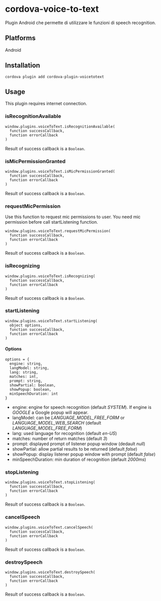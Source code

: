 # cordova-voice-to-text

Plugin Android che permette di utilizzare le funzioni di speech recognition.

## Platforms

Android

## Installation

```
cordova plugin add cordova-plugin-voicetotext
```

## Usage

This plugin requires internet connection.

### isRecognitionAvailable

```
window.plugins.voiceToText.isRecognitionAvailable(
  function successCallback, 
  function errorCallback
)
```

Result of success callback is a `Boolean`.

### isMicPermissionGranted

```
window.plugins.voiceToText.isMicPermissionGranted(
  function successCallback, 
  function errorCallback
)
```

Result of success callback is a `Boolean`.

### requestMicPermission

Use this function to request mic permissions to user. You need mic permission before call startListening function.

```
window.plugins.voiceToText.requestMicPermission(
  function successCallback, 
  function errorCallback
)
```

Result of success callback is a `Boolean`.

### isRecognizing

```
window.plugins.voiceToText.isRecognizing(
  function successCallback, 
  function errorCallback
)
```

Result of success callback is a `Boolean`.

### startListening

```
window.plugins.voiceToText.startListening(
  object options,
  function successCallback, 
  function errorCallback
)
```

#### Options

```
options = {
  engine: string,
  langModel: string,
  lang: string,
  matches: int,
  prompt: string,
  showPartial: boolean,
  showPopup: boolean,
  minSpeechDuration: int
}
```

- engine: engine for speech recognition (default *SYSTEM*). If engine is *GOOGLE* a Google popup will appear.
- langModel: can be *LANGUAGE_MODEL_FREE_FORM* or *LANGUAGE_MODEL_WEB_SEARCH* (default *LANGUAGE_MODEL_FREE_FORM*)
- lang: used language for recognition (default *en-US*)
- matches: number of return matches (default *3*)
- prompt: displayed prompt of listener popup window (dedault *null*)
- showPartial: allow partial results to be returned (default *false*)
- showPopup: display listener popup window with prompt (default *false*)
- minSpeechDuration: min duration of recognition (default *2000ms*)

### stopListening

```
window.plugins.voiceToText.stopListening(
  function successCallback, 
  function errorCallback
)
```

Result of success callback is a `Boolean`.

### cancelSpeech

```
window.plugins.voiceToText.cancelSpeech(
  function successCallback, 
  function errorCallback
)
```

Result of success callback is a `Boolean`.

### destroySpeech

```
window.plugins.voiceToText.destroySpeech(
  function successCallback, 
  function errorCallback
)
```

Result of success callback is a `Boolean`.
